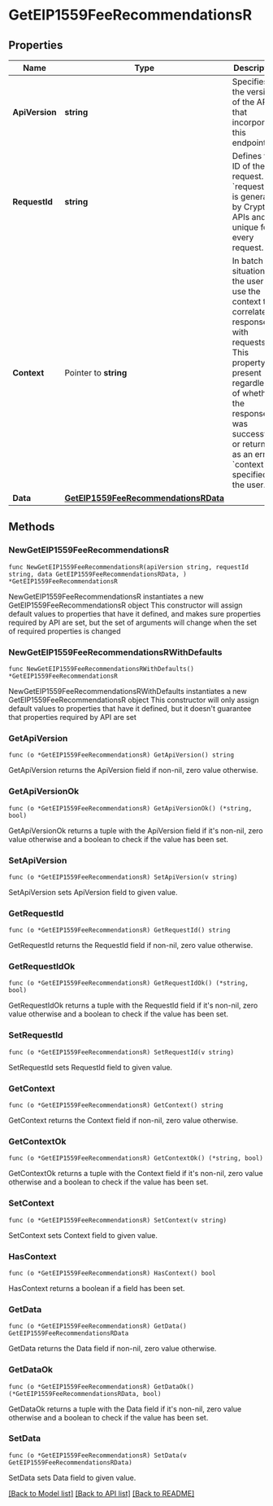 # GetEIP1559FeeRecommendationsR

## Properties

Name | Type | Description | Notes
------------ | ------------- | ------------- | -------------
**ApiVersion** | **string** | Specifies the version of the API that incorporates this endpoint. | 
**RequestId** | **string** | Defines the ID of the request. The &#x60;requestId&#x60; is generated by Crypto APIs and it&#39;s unique for every request. | 
**Context** | Pointer to **string** | In batch situations the user can use the context to correlate responses with requests. This property is present regardless of whether the response was successful or returned as an error. &#x60;context&#x60; is specified by the user. | [optional] 
**Data** | [**GetEIP1559FeeRecommendationsRData**](GetEIP1559FeeRecommendationsRData.md) |  | 

## Methods

### NewGetEIP1559FeeRecommendationsR

`func NewGetEIP1559FeeRecommendationsR(apiVersion string, requestId string, data GetEIP1559FeeRecommendationsRData, ) *GetEIP1559FeeRecommendationsR`

NewGetEIP1559FeeRecommendationsR instantiates a new GetEIP1559FeeRecommendationsR object
This constructor will assign default values to properties that have it defined,
and makes sure properties required by API are set, but the set of arguments
will change when the set of required properties is changed

### NewGetEIP1559FeeRecommendationsRWithDefaults

`func NewGetEIP1559FeeRecommendationsRWithDefaults() *GetEIP1559FeeRecommendationsR`

NewGetEIP1559FeeRecommendationsRWithDefaults instantiates a new GetEIP1559FeeRecommendationsR object
This constructor will only assign default values to properties that have it defined,
but it doesn't guarantee that properties required by API are set

### GetApiVersion

`func (o *GetEIP1559FeeRecommendationsR) GetApiVersion() string`

GetApiVersion returns the ApiVersion field if non-nil, zero value otherwise.

### GetApiVersionOk

`func (o *GetEIP1559FeeRecommendationsR) GetApiVersionOk() (*string, bool)`

GetApiVersionOk returns a tuple with the ApiVersion field if it's non-nil, zero value otherwise
and a boolean to check if the value has been set.

### SetApiVersion

`func (o *GetEIP1559FeeRecommendationsR) SetApiVersion(v string)`

SetApiVersion sets ApiVersion field to given value.


### GetRequestId

`func (o *GetEIP1559FeeRecommendationsR) GetRequestId() string`

GetRequestId returns the RequestId field if non-nil, zero value otherwise.

### GetRequestIdOk

`func (o *GetEIP1559FeeRecommendationsR) GetRequestIdOk() (*string, bool)`

GetRequestIdOk returns a tuple with the RequestId field if it's non-nil, zero value otherwise
and a boolean to check if the value has been set.

### SetRequestId

`func (o *GetEIP1559FeeRecommendationsR) SetRequestId(v string)`

SetRequestId sets RequestId field to given value.


### GetContext

`func (o *GetEIP1559FeeRecommendationsR) GetContext() string`

GetContext returns the Context field if non-nil, zero value otherwise.

### GetContextOk

`func (o *GetEIP1559FeeRecommendationsR) GetContextOk() (*string, bool)`

GetContextOk returns a tuple with the Context field if it's non-nil, zero value otherwise
and a boolean to check if the value has been set.

### SetContext

`func (o *GetEIP1559FeeRecommendationsR) SetContext(v string)`

SetContext sets Context field to given value.

### HasContext

`func (o *GetEIP1559FeeRecommendationsR) HasContext() bool`

HasContext returns a boolean if a field has been set.

### GetData

`func (o *GetEIP1559FeeRecommendationsR) GetData() GetEIP1559FeeRecommendationsRData`

GetData returns the Data field if non-nil, zero value otherwise.

### GetDataOk

`func (o *GetEIP1559FeeRecommendationsR) GetDataOk() (*GetEIP1559FeeRecommendationsRData, bool)`

GetDataOk returns a tuple with the Data field if it's non-nil, zero value otherwise
and a boolean to check if the value has been set.

### SetData

`func (o *GetEIP1559FeeRecommendationsR) SetData(v GetEIP1559FeeRecommendationsRData)`

SetData sets Data field to given value.



[[Back to Model list]](../README.md#documentation-for-models) [[Back to API list]](../README.md#documentation-for-api-endpoints) [[Back to README]](../README.md)


